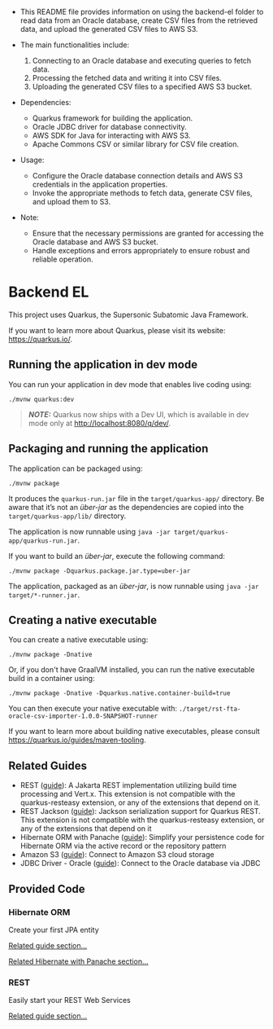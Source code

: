 - This README file provides information on using the backend-el folder to read
  data from an Oracle database, create CSV files from the retrieved data, and
  upload the generated CSV files to AWS S3.

- The main functionalities include:

  1. Connecting to an Oracle database and executing queries to fetch data.
  2. Processing the fetched data and writing it into CSV files.
  3. Uploading the generated CSV files to a specified AWS S3 bucket.

- Dependencies:

  - Quarkus framework for building the application.
  - Oracle JDBC driver for database connectivity.
  - AWS SDK for Java for interacting with AWS S3.
  - Apache Commons CSV or similar library for CSV file creation.

- Usage:

  - Configure the Oracle database connection details and AWS S3 credentials in
    the application properties.
  - Invoke the appropriate methods to fetch data, generate CSV files, and upload
    them to S3.

- Note:
  - Ensure that the necessary permissions are granted for accessing the Oracle
    database and AWS S3 bucket.
  - Handle exceptions and errors appropriately to ensure robust and reliable
    operation.

# Backend EL

This project uses Quarkus, the Supersonic Subatomic Java Framework.

If you want to learn more about Quarkus, please visit its website:
<https://quarkus.io/>.

## Running the application in dev mode

You can run your application in dev mode that enables live coding using:

```shell script
./mvnw quarkus:dev
```

> **_NOTE:_** Quarkus now ships with a Dev UI, which is available in dev mode
> only at <http://localhost:8080/q/dev/>.

## Packaging and running the application

The application can be packaged using:

```shell script
./mvnw package
```

It produces the `quarkus-run.jar` file in the `target/quarkus-app/` directory.
Be aware that it’s not an _über-jar_ as the dependencies are copied into the
`target/quarkus-app/lib/` directory.

The application is now runnable using
`java -jar target/quarkus-app/quarkus-run.jar`.

If you want to build an _über-jar_, execute the following command:

```shell script
./mvnw package -Dquarkus.package.jar.type=uber-jar
```

The application, packaged as an _über-jar_, is now runnable using
`java -jar target/*-runner.jar`.

## Creating a native executable

You can create a native executable using:

```shell script
./mvnw package -Dnative
```

Or, if you don't have GraalVM installed, you can run the native executable build
in a container using:

```shell script
./mvnw package -Dnative -Dquarkus.native.container-build=true
```

You can then execute your native executable with:
`./target/rst-fta-oracle-csv-importer-1.0.0-SNAPSHOT-runner`

If you want to learn more about building native executables, please consult
<https://quarkus.io/guides/maven-tooling>.

## Related Guides

- REST ([guide](https://quarkus.io/guides/rest)): A Jakarta REST implementation
  utilizing build time processing and Vert.x. This extension is not compatible
  with the quarkus-resteasy extension, or any of the extensions that depend on
  it.
- REST Jackson ([guide](https://quarkus.io/guides/rest#json-serialisation)):
  Jackson serialization support for Quarkus REST. This extension is not
  compatible with the quarkus-resteasy extension, or any of the extensions that
  depend on it
- Hibernate ORM with Panache
  ([guide](https://quarkus.io/guides/hibernate-orm-panache)): Simplify your
  persistence code for Hibernate ORM via the active record or the repository
  pattern
- Amazon S3
  ([guide](https://docs.quarkiverse.io/quarkus-amazon-services/dev/amazon-s3.html)):
  Connect to Amazon S3 cloud storage
- JDBC Driver - Oracle ([guide](https://quarkus.io/guides/datasource)): Connect
  to the Oracle database via JDBC

## Provided Code

### Hibernate ORM

Create your first JPA entity

[Related guide section...](https://quarkus.io/guides/hibernate-orm)

[Related Hibernate with Panache section...](https://quarkus.io/guides/hibernate-orm-panache)

### REST

Easily start your REST Web Services

[Related guide section...](https://quarkus.io/guides/getting-started-reactive#reactive-jax-rs-resources)
